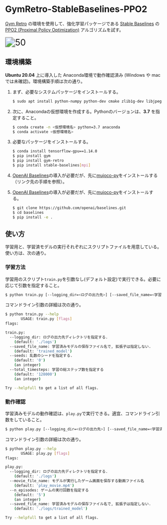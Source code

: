 # GymRetro-StableBaselines-PPO2

[Gym Retro](https://openai.com/blog/gym-retro/) の環境を使用して、強化学習パッケージである [Stable Baselines](https://github.com/hill-a/stable-baselines) の [PPO2 (Proximal Policy Optimization)](https://stable-baselines.readthedocs.io/en/master/modules/ppo2.html) アルゴリズムを試す。

<img src="https://user-images.githubusercontent.com/20922926/137328743-b6ff5fbb-3a90-4959-a0b3-6abf4b2df10b.gif" alt="50" style="zoom:200%;" />

## 環境構築

**Ubuntu 20.04** 上に導入した Anaconda環境で動作確認済み (Windows や mac では未確認)。環境構築手順は次の通り。

1. まず、必要なシステムパッケージをインストールする。
    ```bash
    $ sudo apt install python-numpy python-dev cmake zlib1g-dev libjpeg-dev xvfb libav-tools xorg-dev python-opengl libboost-all-dev libsdl2-dev swig
    ```

2. 次に、Anacondaの仮想環境を作成する。Pythonのバージョンは、**3.7** を指定すること。
    ```bash
    $ conda create -n <仮想環境名> python=3.7 anaconda
    $ conda activate <仮想環境名>
    ```

3. 必要なパッケージをインストールする。

    ```bash
    $ conda install tensorflow-gpu==1.14.0
    $ pip install gym
    $ pip install gym-retro
    $ pip install stable-baselines[mpi]
    ```
4. [OpenAI Baselines](https://github.com/openai/baselines)の導入が必要だが、先に[mujoco-py](https://github.com/openai/mujoco-py)をインストールする（リンク先の手順を参照）。

5. [OpenAI Baselines](https://github.com/openai/baselines)の導入が必要だが、先に[mujoco-py](https://github.com/openai/mujoco-py)をインストールする。

    ```bash
    $ git clone https://github.com/openai/baselines.git
    $ cd baselines
    $ pip install -e .
    ```
## 使い方

学習用と、学習済モデルの実行それぞれにスクリプトファイルを用意している。使い方は、次の通り。

### 学習方法

学習用のスクリプト`train.py`を引数なし(デフォルト設定)で実行できる。必要に応じて引数を指定すること。

```bash
$ python train.py [--logging_dir=<ログの出力先>] [--saved_file_name=<学習済みモデルのファイル名>] [--total_timesteps=<学習の総ステップ数>] [--seeds=<乱数のシード>]
```

コマンドライン引数の詳細は次の通り。

```bash
$ python train.py --help
       USAGE: train.py [flags]
flags:

train.py:
  --logging_dir: ログの出力先ディレクトリを指定する.
    (default: './logs')
  --saved_file_name: 学習済みモデルの保存ファイル名で, 拡張子は指定しない.
    (default: 'trained_model')
  --seeds: 乱数のシードを指定する.
    (default: '0')
    (an integer)
  --total_timesteps: 学習の総ステップ数を指定する
    (default: '128000')
    (an integer)

Try --helpfull to get a list of all flags.
```

### 動作確認

学習済みモデルの動作確認は、`play.py`で実行できる。適宜、コマンドライン引数をしていること。

```bash
$ python play.py [--logging_dir=<ログの出力先>] [--saved_file_name=<学習済みモデルのファイル名>] [--movie_file_name=<ゲームの実行画面を保存する際の動画ファイル名>] [--n_episodes=<ゲームの実行回数>]
```

コマンドライン引数の詳細は次の通り。

```bash
$ python play.py --help
       USAGE: play.py [flags]
flags:

play.py:
  --logging_dir: ログの出力先ディレクトリを指定する.
    (default: './logs')
  --movie_file_name: モデルが実行したゲーム画面を保存する動画ファイル名
    (default: 'play_movie.mp4')
  --n_episodes: ゲームの実行回数を指定する
    (default: '5')
    (an integer)
  --saved_file_name: 学習済みモデルの保存ファイル名で, 拡張子は指定しない.
    (default: './logs/trained_model')

Try --helpfull to get a list of all flags.
```